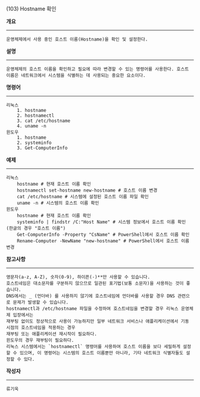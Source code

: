 (103) Hostname 확인

**개요**
***
	운영체제에서 사용 중인 호스트 이름(Hostname)을 확인 및 설정한다.

**설명**
***
	운영체제의 호스트 이름을 확인하고 필요에 따라 변경할 수 있는 명령어를 사용한다. 호스트 이름은 네트워크에서 시스템을 식별하는 데 사용되는 중요한 요소이다.


**명령어**
***
	리눅스
        1. hostname
        2. hostnamectl
        3. cat /etc/hostname
        4. uname -n
    윈도우
        1. hostname
        2. systeminfo
        3. Get-ComputerInfo



**예제**
***
    리눅스
        hostname # 현재 호스트 이름 확인
        hostnamectl set-hostname new-hostname # 호스트 이름 변경
        cat /etc/hostname # 시스템에 설정된 호스트 이름 파일 확인
        uname -n # 시스템의 호스트 이름 확인
    윈도우
        hostname # 현재 호스트 이름 확인
        systeminfo | findstr /C:"Host Name" # 시스템 정보에서 호스트 이름 확인 (한글의 경우 "호스트 이름")
        Get-ComputerInfo -Property "CsName" # PowerShell에서 호스트 이름 확인
        Rename-Computer -NewName "new-hostname" # PowerShell에서 호스트 이름 변경


**참고사항**
***
    영문자(a-z, A-Z), 숫자(0-9), 하이픈(-)**만 사용할 수 있습니다.
    호스트네임은 대소문자를 구분하지 않으므로 일관된 표기법(보통 소문자)을 사용하는 것이 좋습니다.
    DNS에서는 _ (언더바) 를 사용하지 않기에 호스트네임에 언더바를 사용할 경우 DNS 관련으로 문제가 발생할 수 있습니다.
    hostnamectl과 /etc/hostname 파일을 수정하여 호스트네임을 변경할 경우 리눅스 운영체제 입장에서는 
    재부팅 없이도 정상적으로 사용이 가능하지만 일부 네트워크 서비스나 애플리케이션에서 기동 시점의 호스트네임을 적용하는 경우
    재부팅 또는 애플리케이션 재시작이 필요하다.
    윈도우의 경우 재부팅이 필요하다.
    리눅스 시스템에서는 `hostnamectl` 명령어를 사용하여 호스트 이름을 보다 세밀하게 설정할 수 있으며, 이 명령어는 시스템의 호스트 이름뿐만 아니라, 기타 네트워크 식별자들도 설정할 수 있다.

**작성자**
***
	류기욱
